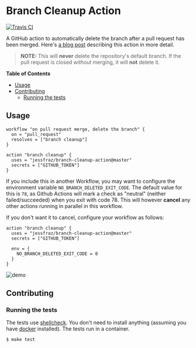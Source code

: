 # Branch Cleanup Action

[![Travis CI](https://img.shields.io/travis/jessfraz/branch-cleanup-action.svg?style=for-the-badge)](https://travis-ci.org/jessfraz/branch-cleanup-action)

A GitHub action to automatically delete the branch after a pull request has been merged. Here's [a blog post](https://blog.jessfraz.com/post/the-life-of-a-github-action/) describing this action in more detail.

> **NOTE:** This will **never** delete the repository's default branch. If the pull request is closed _without_ merging, it will **not** delete it.

**Table of Contents**

<!-- toc -->

- [Usage](#usage)
- [Contributing](#contributing)
  * [Running the tests](#running-the-tests)

<!-- tocstop -->

## Usage

```
workflow "on pull request merge, delete the branch" {
  on = "pull_request"
  resolves = ["branch cleanup"]
}

action "branch cleanup" {
  uses = "jessfraz/branch-cleanup-action@master"
  secrets = ["GITHUB_TOKEN"]
}
```

If you include this in another Workflow, you may want to configure the environment variable `NO_BRANCH_DELETED_EXIT_CODE`. The default value for this is `78`, as Github Actions will mark a check as "neutral" (neither failed/succeeded) when you exit with code 78. This will however **cancel** any other actions running in parallel in this workflow.

If you don't want it to cancel, configure your workflow as follows:

```
action "branch cleanup" {
  uses = "jessfraz/branch-cleanup-action@master"
  secrets = ["GITHUB_TOKEN"]

  env = {
    NO_BRANCH_DELETED_EXIT_CODE = 0
  }
}
```

![demo](demo.png)

## Contributing

### Running the tests

The tests use [shellcheck](https://github.com/koalaman/shellcheck). You don't need to install anything (assuming you have [docker](https://www.docker.com) installed). The tests run in a container.

```console
$ make test
```
